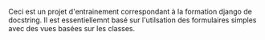 Ceci est un projet d'entrainement correspondant à la formation django de docstring.
Il est essentiellemnt basé sur l'utilsation des formulaires simples avec des vues basées sur les classes. 